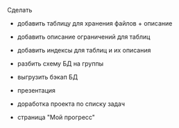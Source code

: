 Сделать

- добавить таблицу для хранения файлов + описание
- добавить описание ограничений для таблиц

- добавить индексы для таблиц и их описания 
- разбить схему БД на группы 

- выгрузить бэкап БД
- презентация

- доработка проекта по списку задач
- страница "Мой прогресс"
